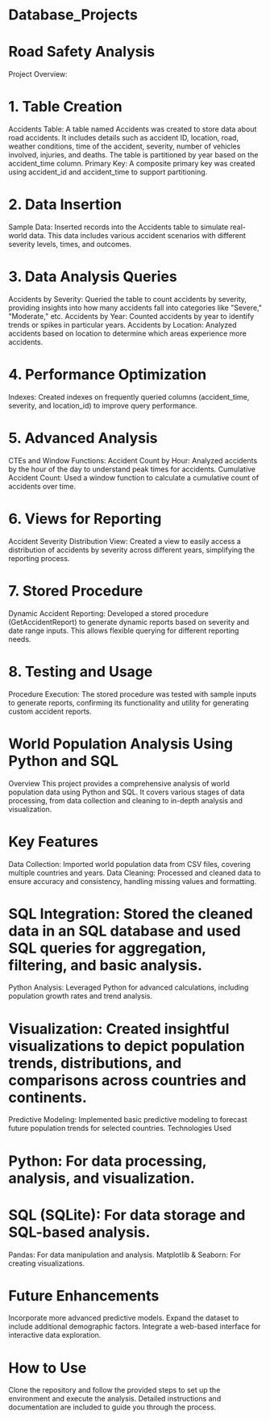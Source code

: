 # Database_Projects
# Road Safety Analysis
 Project Overview:
# 1. Table Creation
Accidents Table: A table named Accidents was created to store data about road accidents. It includes details such as accident ID, location, road, weather conditions, time of the accident, severity, number of vehicles involved, injuries, and deaths. The table is partitioned by year based on the accident_time column.
Primary Key: A composite primary key was created using accident_id and accident_time to support partitioning.
# 2. Data Insertion
Sample Data: Inserted records into the Accidents table to simulate real-world data. This data includes various accident scenarios with different severity levels, times, and outcomes.
# 3. Data Analysis Queries
Accidents by Severity: Queried the table to count accidents by severity, providing insights into how many accidents fall into categories like "Severe," "Moderate," etc.
Accidents by Year: Counted accidents by year to identify trends or spikes in particular years.
Accidents by Location: Analyzed accidents based on location to determine which areas experience more accidents.
# 4. Performance Optimization
Indexes: Created indexes on frequently queried columns (accident_time, severity, and location_id) to improve query performance.
# 5. Advanced Analysis
CTEs and Window Functions:
Accident Count by Hour: Analyzed accidents by the hour of the day to understand peak times for accidents.
Cumulative Accident Count: Used a window function to calculate a cumulative count of accidents over time.
# 6. Views for Reporting
Accident Severity Distribution View: Created a view to easily access a distribution of accidents by severity across different years, simplifying the reporting process.
# 7. Stored Procedure
Dynamic Accident Reporting: Developed a stored procedure (GetAccidentReport) to generate dynamic reports based on severity and date range inputs. This allows flexible querying for different reporting needs.
# 8. Testing and Usage
Procedure Execution: The stored procedure was tested with sample inputs to generate reports, confirming its functionality and utility for generating custom accident reports.

# World Population Analysis Using Python and SQL
Overview
This project provides a comprehensive analysis of world population data using Python and SQL. It covers various stages of data processing, from data collection and cleaning to in-depth analysis and visualization.

# Key Features
Data Collection: Imported world population data from CSV files, covering multiple countries and years.
Data Cleaning: Processed and cleaned data to ensure accuracy and consistency, handling missing values and formatting.
# SQL Integration: Stored the cleaned data in an SQL database and used SQL queries for aggregation, filtering, and basic analysis.
Python Analysis: Leveraged Python for advanced calculations, including population growth rates and trend analysis.
# Visualization: Created insightful visualizations to depict population trends, distributions, and comparisons across countries and continents.
Predictive Modeling: Implemented basic predictive modeling to forecast future population trends for selected countries.
Technologies Used
# Python: For data processing, analysis, and visualization.
# SQL (SQLite): For data storage and SQL-based analysis.
Pandas: For data manipulation and analysis.
Matplotlib & Seaborn: For creating visualizations.
# Future Enhancements
Incorporate more advanced predictive models.
Expand the dataset to include additional demographic factors.
Integrate a web-based interface for interactive data exploration.
# How to Use
Clone the repository and follow the provided steps to set up the environment and execute the analysis. Detailed instructions and documentation are included to guide you through the process.


